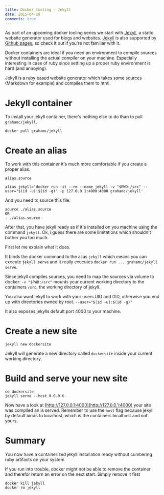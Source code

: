```yaml
---
title: Docker tooling - Jekyll
date: 2015-04-19
comments: true
---
```


As part of an upcoming docker tooling series we start with [Jekyll](http://jekyllrb.com/), a static website generator used for blogs and websites. [Jekyll](http://jekyllrb.com/) is also supported by [Github pages](https://pages.github.com/), so check it out if you're not familiar with it.

Docker containers are ideal if you need an environment to compile sources without installing the actual compiler on your machine. Especially interesting in case of ruby since setting up a proper ruby environment is hard (and annoying).

Jekyll is a ruby based website generator which takes some sources (Markdown for example) and compiles them to html.

# Jekyll container

To install your jekyll container, there's nothing else to do than to pull `grahamc/jekyll`.

```
docker pull grahamc/jekyll
```

# Create an alias

To work with this container it's much more comfortable if you create a proper alias.

`alias.source`
```
alias jekyll='docker run -it --rm --name jekyll -v "$PWD:/src" --user="$(id -u):$(id -g)" -p 127.0.0.1:4000:4000 grahamc/jekyll'
```

And you need to source this file:
```
source ./alias.source
OR
. ./alias.source
```

After that, you have jekyll ready as if it's installed on you machine using the command `jekyll`. Ok, i guess there are some limitations which shouldn't bother you too much. 

First let me explain what it does.

It binds the docker command to the alias `jekyll` which means you can execute `jekyll serve` and it really executes `docker run ... grahamc/jekyll serve`.

Since jekyll compiles sources, you need to map the sources via volume to docker:
`-v "$PWD:/src"` mounts your current working directory to the containers `/src`, the working directory of jekyll.

You also want jekyll to work with your users UID and GID, otherwise you end up with directories owned by root.
`--user="$(id -u):$(id -g)"`

It also exposes jekylls default port 4000 to your machine.

# Create a new site
```
jekyll new dockersite
```

Jekyll will generate a new directory called `dockersite` inside your current working directory.

# Build and serve your new site
```
cd dockersite
jekyll serve --host 0.0.0.0
```

Now have a look at [http://127.0.0.1:4000](http://127.0.0.1:4000) your site was compiled an is served.
Remember to use the `host` flag because jekyll by default binds to localhost, which is the containers localhost and not yours.


# Summary
You now have a containerized jekyll installation ready without cumbering ruby artifacts on your system.

If you run into trouble, docker might not be able to remove the container and therefor return an error on the next start.
Simply remove it first
```
docker kill jekyll
docker rm jekyll
```

